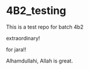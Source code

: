 # 4B2_testing

This is a test repo for batch 4b2

extraordinary!

for jara!!







Alhamdullahi, Allah is great.





